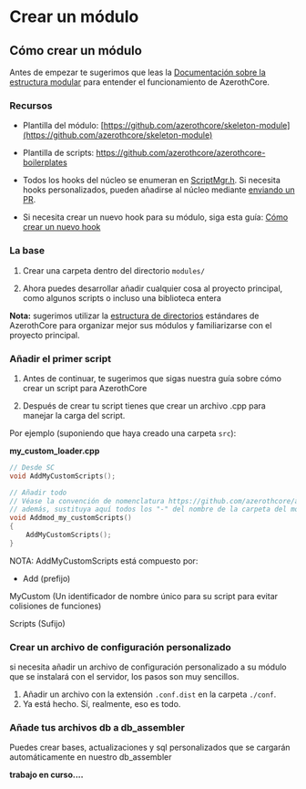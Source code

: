 # Crear un módulo

## **Cómo crear un módulo**

Antes de empezar te sugerimos que leas la [Documentación sobre la estructura modular](The-Modular-Structure) para entender el funcionamiento de AzerothCore.

### Recursos

- Plantilla del módulo: [https://github.com/azerothcore/skeleton-module](https://github.com/azerothcore/skeleton-module)
- Plantilla de scripts: https://github.com/azerothcore/azerothcore-boilerplates
- Todos los hooks del núcleo se enumeran en [ScriptMgr.h](https://github.com/azerothcore/azerothcore-wotlk/blob/master/src/server/game/Scripting/ScriptMgr.h). Si necesita hooks personalizados, pueden añadirse al núcleo mediante [enviando un PR](How-to-create-a-PR).

- Si necesita crear un nuevo hook para su módulo, siga esta guía: [Cómo crear un nuevo hook](hooks-script)

### **La base**

1. Crear una carpeta dentro del directorio `modules/`

2. Ahora puedes desarrollar añadir cualquier cosa al proyecto principal, como algunos scripts o incluso una biblioteca entera

**Nota:** sugerimos utilizar la [estructura de directorios](Directory-Structure) estándares de AzerothCore para organizar mejor sus módulos y familiarizarse con el proyecto principal.

### **Añadir el primer script**

1. Antes de continuar, te sugerimos que sigas nuestra guía sobre cómo crear un script para AzerothCore

2. Después de crear tu script tienes que crear un archivo .cpp para manejar la carga del script.

Por ejemplo (suponiendo que haya creado una carpeta `src`):

**my_custom_loader.cpp**

```cpp
// Desde SC
void AddMyCustomScripts();

// Añadir todo
// Véase la convención de nomenclatura https://github.com/azerothcore/azerothcore-wotlk/blob/master/doc/changelog/master#how-to-upgrade-4
// además, sustituya aquí todos los "-" del nombre de la carpeta del módulo por "_".
void Addmod_my_customScripts()
{
    AddMyCustomScripts();
}
```

NOTA: AddMyCustomScripts está compuesto por:

- Add (prefijo)

MyCustom (Un identificador de nombre único para su script para evitar colisiones de funciones)

Scripts (Sufijo)

### **Crear un archivo de configuración personalizado**

si necesita añadir un archivo de configuración personalizado a su módulo que se instalará con el servidor, los pasos son muy sencillos.

1. Añadir un archivo con la extensión `.conf.dist` en la carpeta `./conf`.
2. Ya está hecho. Sí, realmente, eso es todo.

### **Añade tus archivos db a db_assembler**

Puedes crear bases, actualizaciones y sql personalizados que se cargarán automáticamente en nuestro db_assembler

**trabajo en curso....**

